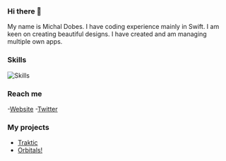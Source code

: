 ### Hi there 👋

My name is Michal Dobes. I have coding experience mainly in Swift. 
I am keen on creating beautiful designs. I have created and am managing multiple own apps.

### Skills
![Skills](https://michaldobes.eu/img/skillset.png)

### Reach me
-[Website](https://michaldobes.eu)
-[Twitter](https://twitter.com/mishpajz)

### My projects
- [Traktic](https://traktic.michaldobes.eu)
- [Orbitals!](https://orbitals.michaldobes.eu)
